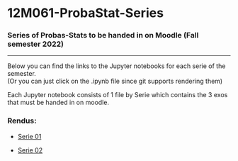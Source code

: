 # 12M061-ProbaStat-Series
### Series of Probas-Stats to be handed in on Moodle (Fall semester 2022)

---

Below you can find the links to the Jupyter notebooks for each serie of the semester.  
(Or you can just click on the .ipynb file since git supports rendering them)

Each Jupyter notebook consists of 1 file by Serie which contains the 3 exos that must be handed in on moodle.
<br/>

### Rendus:

- [Serie 01](google.com)  

- [Serie 02](google.com)
